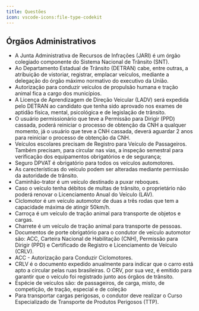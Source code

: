```yaml
---
title: Questões
icon: vscode-icons:file-type-codekit
---
```


## Órgãos Administrativos

- A Junta Administrativa de Recursos de Infrações (JARI) é um órgão colegiado componente do Sistema Nacional de Trânsito (SNT).
- Ao Departamento Estadual de Trânsito (DETRAN) cabe, entre outras, a atribuição de vistoriar, registrar, emplacar veículos, mediante a delegação do órgão máximo normativo do executivo da União.
- Autorização para conduzir veículos de propulsão humana e tração animal fica a cargo dos municípios.
- A Licença de Aprendizagem de Direção Veicular (LADV) será expedida pelo DETRAN ao candidato que tenha sido  aprovado nos exames de aptidão física, mental, psicológica e de legislação de trânsito.
- O usuário permissionário que teve a Permissão para Dirigir (PPD) cassada, poderá reiniciar o processo de obtenção da CNH a qualquer momento, já o usuário que teve a CNH cassada, deverá aguardar 2 anos para reiniciar o processo de obtenção da CNH.
- Veículos escolares precisam de Registro para Veículo de Passageiros. Também precisam, para circular nas vias, a inspeção semestral para verificação dos equipamentos obrigatórios e de segurança;
- Seguro DPVAT é obrigatório para todos os veículos automotores.
- As carecterísticas do veículo podem ser alteradas mediante permissão da autoridade de trânsito.
- Caminhão-trator é um veículo destinado a puxar reboques.
- Caso o veículo tenha débitos de multas de trânsito, o proprietário não poderá renovar o Licenciamento Anual do Veículo (LAV).
- Ciclomotor é um veículo automotor de duas a três rodas que tem a capacidade máxima de atingir 50km/h.
- Carroça é um veículo de tração animal para transporte de objetos e cargas.
- Charrete é um veículo de tração animal para transporte de pessoas.
- Documentos de porte obrigatório para o condutor de veículo automotor são: ACC, Carteira Nacional de Habilitação (CNH), Permissão para Dirigir (PPD) e Certificado de Registro e Licenciamento de Veículo (CRLV).
- ACC - Autorização para Conduzir Ciclomotores.
- CRLV é o documento expedido anualmente para indicar que o carro está apto a circular pelas ruas brasileiras. O CRV, por sua vez, é emitido para garantir que o veículo foi registrado junto aos órgãos de trânsito.
- Espécie de veículos são: de passageiros, de carga, misto, de competição, de tração, especial e de coleção
- Para transportar cargas perigosas, o condutor deve realizar o Curso Especializado de Transporte de Produtos Perigosos (TTP).